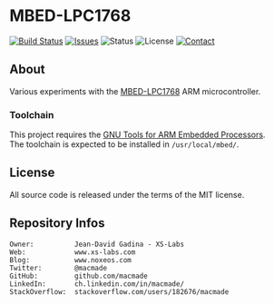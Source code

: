 MBED-LPC1768
============

[![Build Status](https://img.shields.io/travis/macmade/MBED-LPC1768.svg?branch=master&style=flat)](https://travis-ci.org/macmade/MBED-LPC1768)
[![Issues](http://img.shields.io/github/issues/macmade/MBED-LPC1768.svg?style=flat)](https://github.com/macmade/MBED-LPC1768/issues)
![Status](https://img.shields.io/badge/status-prototype-orange.svg?style=flat)
![License](https://img.shields.io/badge/license-mit-brightgreen.svg?style=flat)
[![Contact](https://img.shields.io/badge/contact-@macmade-blue.svg?style=flat)](https://twitter.com/macmade)

About
-----

Various experiments with the [MBED-LPC1768](http://developer.mbed.org) ARM microcontroller.

### Toolchain

This project requires the [GNU Tools for ARM Embedded Processors](https://launchpad.net/gcc-arm-embedded).  
The toolchain is expected to be installed in `/usr/local/mbed/`.

License
-------

All source code is released under the terms of the MIT license.

Repository Infos
----------------

    Owner:			Jean-David Gadina - XS-Labs
    Web:			www.xs-labs.com
    Blog:			www.noxeos.com
    Twitter:		@macmade
    GitHub:			github.com/macmade
    LinkedIn:		ch.linkedin.com/in/macmade/
    StackOverflow:	stackoverflow.com/users/182676/macmade
